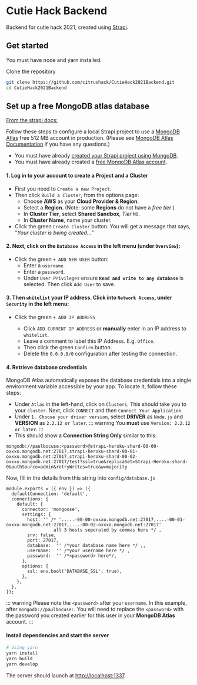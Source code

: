 # Cutie Hack Backend

Backend for cutie hack 2021, created using [Strapi](https://strapi.io).

## Get started

You must have node and yarn installed.

Clone the repository 

```bash
git clone https://github.com/citrushack/CutieHack2021Backend.git
cd CutieHack2021Backend
```

## Set up a free MongoDB atlas database

[From the strapi docs:](https://strapi.io/documentation/3.0.0-beta.x/guides/databases.html#mongodb-installation)

Follow these steps to configure a local Strapi project to use a [MongoDB Atlas](https://www.mongodb.com/cloud/atlas) free 512 MB account in production. (Please see [MongoDB Atlas Documentation](https://docs.atlas.mongodb.com/getting-started/) if you have any questions.)

- You must have already [created your Strapi project using MongoDB](databases.md#install-strapi-locally-with-mongodb).
- You must have already created a [free MongoDB Atlas account](https://www.mongodb.com/cloud/atlas).

#### 1. Log in to your account to create a **Project** and a **Cluster**

- First you need to `Create a new Project`.
- Then click `Build a Cluster`, from the options page:
  - Choose **AWS** as your **Cloud Provider & Region**.
  - Select a **Region**. (Note: some **Regions** do not have a _free tier_.)
  - In **Cluster Tier**, select **Shared Sandbox**, _Tier_ `MO`.
  - In **Cluster Name**, name your cluster.
- Click the green `Create Cluster` button. You will get a message that says, "_Your cluster is being created..._"

#### 2. Next, click on the `Database Access` in the left menu (under `Overview`):

- Click the green `+ ADD NEW USER` button:
  - Enter a `username`.
  - Enter a `password`.
  - Under `User Privileges` ensure **`Read and write to any database`** is selected. Then click `Add User` to save.

#### 3. Then `whitelist` your IP address. Click into `Network Access`, under `Security` in the left menu:

- Click the green `+ ADD IP ADDRESS`

  - Click `ADD CURRENT IP ADDRESS` or **manually** enter in an IP address to `whitelist`.
  - Leave a comment to label this IP Address. E.g. `Office`.
  - Then click the green `Confirm` button.
  - Delete the `0.0.0.0/0` configuration after testing the connection.

#### 4. Retrieve database credentials

MongoDB Atlas automatically exposes the database credentials into a single environment variable accessible by your app. To locate it, follow these steps:

- Under `Atlas` in the left-hand, click on `Clusters`. This should take you to your `cluster`. Next, click `CONNECT` and then `Connect Your Application`.
- Under `1. Choose your driver version`, select **DRIVER** as `Node.js` and **VERSION** as `2.2.12 or later`.
  ::: warning
  You **must** use `Version: 2.2.12 or later`.
  :::
- This should show a **Connection String Only** similar to this:

`mongodb://paulbocuse:<password>@strapi-heroku-shard-00-00-oxxxo.mongodb.net:27017,strapi-heroku-shard-00-01-oxxxo.mongodb.net:27017,strapi-heroku-shard-00-02-oxxxo.mongodb.net:27017/test?ssl=true&replicaSet=Strapi-Heroku-shard-0&authSource=admin&retryWrites=true&w=majority`


Now, fill in the details from this string into `config/database.js`

```
module.exports = ({ env }) => ({
  defaultConnection: 'default',
  connections: {
    default: {
      connector: 'mongoose',
      settings: {
        host: '' /* '.....-00-00-oxxxo.mongodb.net:27017,....-00-01-oxxxo.mongodb.net:27017,....-00-02-oxxxo.mongodb.net:27017'
                  all 3 hosts seperated by commas here */ ,
        srv: false,
        port: 27017,
        database:  '' /*your database name here */ ,,
        username:  '' /*your username here */ ,
        password:  '' /*<password> here*/,
      },
      options: {
        ssl: env.bool('DATABASE_SSL', true),
      },
    },
  },
});

```


::: warning
Please note the `<password>` after your `username`. In this example, after `mongodb://paulbocuse:`. You will need to replace the `<password>` with the password you created earlier for this user in your **MongoDB Atlas** account.
:::


#### Install dependencies and start the server

```bash
# Using yarn
yarn install
yarn build
yarn develop
```

The server should launch at [http://localhost:1337](http://localhost:1337).

